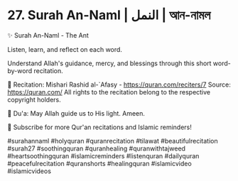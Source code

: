 # 27. Surah An-Naml | النمل | আন-নামল

✨ Surah An-Naml - The Ant

Listen, learn, and reflect on each word.

Understand Allah's guidance, mercy, and blessings through this short word-by-word recitation.

🎵 Recitation: Mishari Rashid al-`Afasy - https://quran.com/reciters/7
Source: https://quran.com/
All rights to the recitation belong to the respective copyright holders.

🌙 Du'a: May Allah guide us to His light. Ameen.

🔔 Subscribe for more Qur'an recitations and Islamic reminders!

#surahannaml #holyquran #quranrecitation #tilawat #beautifulrecitation #surah27 #soothingquran #quranhealing #quranwithtajweed #heartsoothingquran #islamicreminders #listenquran #dailyquran #peacefulrecitation #quranshorts #healingquran #islamicvideo #islamicvideos